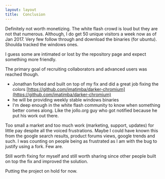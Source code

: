 ```yaml
---
layout: layout
title:  Conclusion
---
```



Definitely not worth monetizing. The white flash crowd is loud but they are not that numerous. 
Although, I do get 50 unique visitors a week now as of Jan 2017. Very few follow through and download the binaries (for ubuntu).
Shoulda tracked the windows ones.




I guess some are intimated or lost by the repository page and expect something more friendly. 


The primary goal of recruiting collaborators and advanced users was reached though.

- Jonathan forked and built on top of my fix and did a great job fixing the colors [https://github.com/imatimba/darker-chromium](https://github.com/imatimba/darker-chromium)
- he will be providing weekly stable windows binaries
- I'm deep enough in the white flash community to know when something better comes along. Like the jollo.org guy who got notified because he put his work out there. 

Too small a market and too much work (marketing, support, updates) for little pay despite all the voiced frustrations.
Maybe I could have known this from the google search results, product forums views, google trends and such. I was counting on people being as frustrated as I am with the bug to justify using a fork. Few are.


Still worth fixing for myself and still worth sharing since other people built on top the fix and improved the solution.


Putting the project on hold for now.